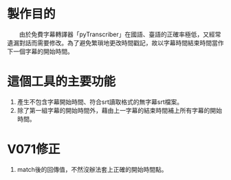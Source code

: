 # 製作目的

　　由於免費字幕轉譯器「pyTranscriber」在國語、臺語的正確率極低，又經常遺漏對話而需要修改。為了避免繁瑣地更改時間戳記，故以字幕時間結束時間當作下一個字幕的開始時間。

# 這個工具的主要功能
1. 產生不包含字幕開始時間、符合srt讀取格式的無字幕srt檔案。
2. 除了第一組字幕的開始時間外，藉由上一字幕的結束時間補上所有字幕的開始時間。

# V071修正
1. match後的回傳值，不然沒辦法套上正確的開始時間點。
